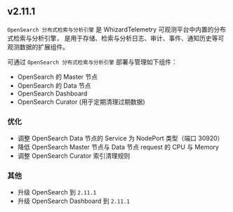 <!---
Please do not delete this line of version tag
RELEASE_MARK v4.1.0 RELEASE_MARK
Please do not delete this line of version tag
-->
## v2.11.1

`OpenSearch 分布式检索与分析引擎` 是 WhizardTelemetry 可观测平台中内置的分布式检索与分析引擎， 是用于存储、检索与分析日志、审计、事件、通知历史等可观测数据的扩展组件。

可通过 `OpenSearch 分布式检索与分析引擎` 部署与管理如下组件：

- OpenSearch 的 Master 节点
- OpenSearch 的 Data 节点
- OpenSearch Dashboard
- OpenSearch Curator (用于定期清理过期数据)

### 优化

- 调整 OpenSearch Data 节点的 Service 为 NodePort 类型（端口 30920）
- 降低 OpenSearch Master 节点与 Data 节点 request 的 CPU 与 Memory
- 调整 OpenSearch Curator 索引清理规则

### 其他

- 升级 OpenSearch 到 `2.11.1`
- 升级 OpenSearch Dashboard 到 `2.11.1`
